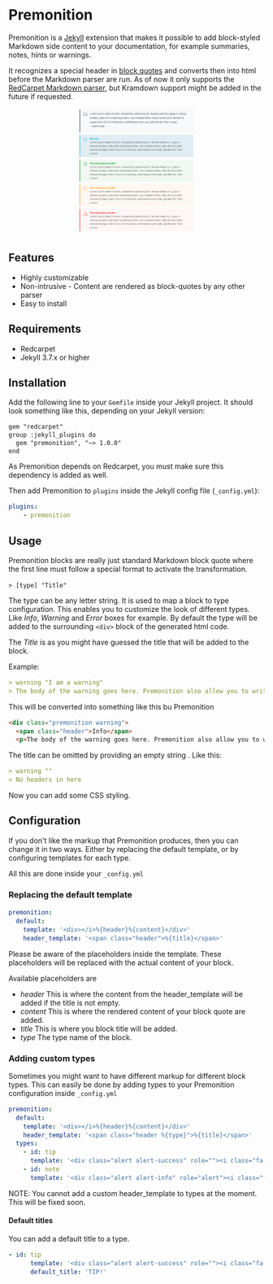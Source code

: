 # Premonition
Premonition is a [Jekyll](https://jekyllrb.com/) extension that makes it possible to add block-styled Markdown side content to your documentation, for example summaries, notes, hints or warnings.

It recognizes a special header in [block quotes](https://github.com/adam-p/markdown-here/wiki/Markdown-Cheatsheet#blockquotes) and converts then into html before the Markdown parser
are run. As of now it only supports the [RedCarpet Markdown parser](https://github.com/vmg/redcarpet), but Kramdown support might be added in the future if requested.

<p align="center">
<img src="https://github.com/amedia/premonition/blob/master/screen.png" height="250"/>
</p>

## Features

 * Highly customizable
 * Non-intrusive - Content are rendered as block-quotes by any other parser
 * Easy to install

## Requirements

 * Redcarpet
 * Jekyll 3.7.x or higher

## Installation

Add the following line to your `Gemfile` inside your Jekyll project. It should look something like this, depending on your Jekyll version:

```
gem "redcarpet"
group :jekyll_plugins do
  gem "premonition", "~> 1.0.0"
end
```
As Premonition depends on Redcarpet, you must make sure this dependency is added as well.

Then add Premonition to `plugins` inside the Jekyll config file (`_config.yml`):

```yaml
plugins:
    - premonition
```

## Usage

Premonition blocks are really just standard Markdown block quote where the first line must follow a
special format to activate the transformation.

`> [type] "Title"`

The type can be any letter string. It is used to map a block to type configuration. This enables
you to customize the look of different types. Like *Info*, *Warning* and *Error* boxes for example.
By default the type will be added to the surrounding `<div>` block of the generated html code.

The *Title* is as you might have guessed the title that will be added to the block.

Example:

~~~markdown
> warning "I am a warning"
> The body of the warning goes here. Premonition also allow you to write Markdown inside the block.
~~~

This will be converted into something like this bu Premonition

~~~html
<div class="premonition warning">
  <span class="header">Info</span>
  <p>The body of the warning goes here. Premonition also allow you to write Markdown inside the block.</p>
~~~

The title can be omitted by providing an empty string . Like this:

~~~markdown
> warning ""
> No headers in here
~~~

Now you can add some CSS styling.

## Configuration

If you don't like the markup that Premonition produces, then you can change it in two ways.
Either by replacing the default template, or by configuring templates for each type.

All this are done inside your `_config.yml`

### Replacing the default template

```yaml
premonition:
  default:
    template: '<div></i>%{header}%{content}</div>'
    header_template: '<span class="header">%{title}</span>'
```

Please be aware of the placeholders inside the template. These placeholders will be replaced with
the actual content of your block.

Available placeholders are

* *header* This is where the content from the header_template will be added if the title is not empty.
* *content* This is where the rendered content of your block quote are added.
* *title* This is where you block title will be added.
* *type* The type name of the block.

### Adding custom types

Sometimes you might want to have different markup for different block types. This can easily be done
by adding types to your Premonition configuration inside `_config.yml`

~~~yaml
premonition:
  default:
    template: '<div></i>%{header}%{content}</div>'
    header_template: '<span class="header %{type}">%{title}</span>'
  types:
    - id: tip
      template: '<div class="alert alert-success" role=""><i class="fa fa-check-square-o"></i>%{header}%{content}</div>'
    - id: note
      template: '<div class="alert alert-info" role="alert"><i class="fa fa-info-circle"></i>%{header}%{content}</div>'
~~~

NOTE: You cannot add a custom header_template to types at the moment. This will be fixed soon.

#### Default titles

You can add a default title to a type.

~~~yaml
- id: tip
      template: '<div class="alert alert-success" role=""><i class="fa fa-check-square-o"></i>%{header}%{content}</div>'
      default_title: 'TIP!'
~~~

